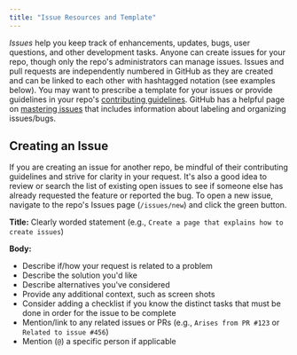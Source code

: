 ```yaml
---
title: "Issue Resources and Template"
---
```


*Issues* help you keep track of enhancements, updates, bugs, user questions, and other development tasks. Anyone can create issues for your repo, though only the repo's administrators can manage issues. Issues and pull requests are independently numbered in GitHub as they are created and can be linked to each other with hashtagged notation (see examples below). You may want to prescribe a template for your issues or provide guidelines in your repo's [contributing guidelines](https://github.com/LLNL/.github/tree/master/community-health/CONTRIBUTING.md). GitHub has a helpful page on [mastering issues](https://guides.github.com/features/issues/) that includes information about labeling and organizing issues/bugs.

## Creating an Issue

If you are creating an issue for another repo, be mindful of their contributing guidelines and strive for clarity in your request. It's also a good idea to review or search the list of existing open issues to see if someone else has already requested the feature or reported the bug. To open a new issue, navigate to the repo's Issues page (`/issues/new`) and click the green button.

**Title:** Clearly worded statement (e.g., `Create a page that explains how to create issues`)

**Body:**

* Describe if/how your request is related to a problem
* Describe the solution you'd like
* Describe alternatives you've considered
* Provide any additional context, such as screen shots
* Consider adding a checklist if you know the distinct tasks that must be done in order for the issue to be complete
* Mention/link to any related issues or PRs (e.g., `Arises from PR #123` or `Related to issue #456`)
* Mention (`@`) a specific person if applicable
